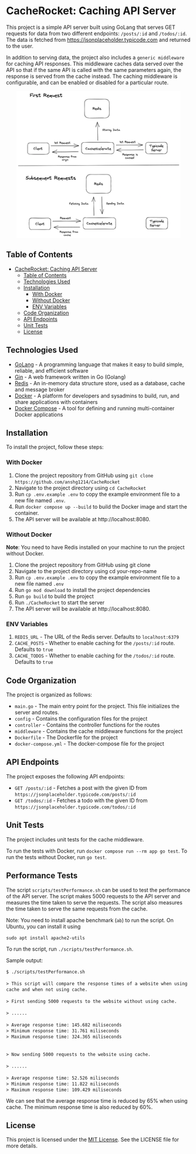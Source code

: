 # CacheRocket: Caching API Server

This project is a simple API server built using GoLang that serves GET requests for data from two different endpoints: `/posts/:id` and `/todos/:id`. The data is fetched from https://jsonplaceholder.typicode.com and returned to the user.

In addition to serving data, the project also includes a `generic middleware` for caching API responses. This middleware caches data served over the API so that if the same API is called with the same parameters again, the response is served from the cache instead. The caching middleware is configurable, and can be enabled or disabled for a particular route.

<p align="center">
    <img src='./diagram.png' height='400' alt='Diagram of the project flow'/>
</p>

## Table of Contents

-   [CacheRocket: Caching API Server](#cacherocket-caching-api-server)
    -   [Table of Contents](#table-of-contents)
    -   [Technologies Used](#technologies-used)
    -   [Installation](#installation)
        -   [With Docker](#with-docker)
        -   [Without Docker](#without-docker)
        -   [ENV Variables](#env-variables)
    -   [Code Organization](#code-organization)
    -   [API Endpoints](#api-endpoints)
    -   [Unit Tests](#unit-tests)
    -   [License](#license)

## Technologies Used

-   [GoLang](https://golang.org/) - A programming language that makes it easy to build simple, reliable, and efficient software
-   [Gin](https://gin-gonic.com/) - A web framework written in Go (Golang)
-   [Redis](https://redis.io/) - An in-memory data structure store, used as a database, cache and message broker
-   [Docker](https://www.docker.com/) - A platform for developers and sysadmins to build, run, and share applications with containers
-   [Docker Compose](https://docs.docker.com/compose/) - A tool for defining and running multi-container Docker applications

## Installation

To install the project, follow these steps:

### With Docker

1. Clone the project repository from GitHub using `git clone https://github.com/anshg1214/CacheRocket`
2. Navigate to the project directory using `cd CacheRocket`
3. Run `cp .env.example .env` to copy the example environment file to a new file named `.env`.
4. Run `docker compose up --build` to build the Docker image and start the container.
5. The API server will be available at http://localhost:8080.

### Without Docker

**Note**: You need to have Redis installed on your machine to run the project without Docker.

1. Clone the project repository from GitHub using git clone
2. Navigate to the project directory using cd your-repo-name
3. Run `cp .env.example .env` to copy the example environment file to a new file named `.env`
4. Run `go mod download` to install the project dependencies
5. Run `go build` to build the project
6. Run `./CacheRocket` to start the server
7. The API server will be available at http://localhost:8080.

### ENV Variables

1. `REDIS_URL` - The URL of the Redis server. Defaults to `localhost:6379`
2. `CACHE_POSTS` - Whether to enable caching for the `/posts/:id` route. Defaults to `true`
3. `CACHE_TODOS` - Whether to enable caching for the `/todos/:id` route. Defaults to `true`

## Code Organization

The project is organized as follows:

-   `main.go` - The main entry point for the project. This file initializes the server and routes.
-   `config` - Contains the configuration files for the project
-   `controller` - Contains the controller functions for the routes
-   `middleware` - Contains the cache middleware functions for the project
-   `Dockerfile` - The Dockerfile for the project
-   `docker-compose.yml` - The docker-compose file for the project

## API Endpoints

The project exposes the following API endpoints:

-   `GET /posts/:id` - Fetches a post with the given ID from `https://jsonplaceholder.typicode.com/posts/:id`
-   `GET /todos/:id` - Fetches a todo with the given ID from `https://jsonplaceholder.typicode.com/todos/:id`

## Unit Tests

The project includes unit tests for the cache middleware.

To run the tests with Docker, run `docker compose run --rm app go test`.
To run the tests without Docker, run `go test`.

## Performance Tests

The script `scripts/testPerformance.sh` can be used to test the performance of the API server. The script makes 5000 requests to the API server and measures the time taken to serve the requests. The script also measures the time taken to serve the same requests from the cache.

Note: You need to install apache benchmark (`ab`) to run the script. On Ubuntu, you can install it using

```
sudo apt install apache2-utils
```

To run the script, run `./scripts/testPerformance.sh`.

Sample output:

```
$ ./scripts/testPerformance.sh

> This script will compare the response times of a website when using cache and when not using cache.

> First sending 5000 requests to the website without using cache.

> ......

> Average response time: 145.682 miliseconds
> Minimum response time: 31.761 miliseconds
> Maximum response time: 324.365 miliseconds


> Now sending 5000 requests to the website using cache.

> ......

> Average response time: 52.526 miliseconds
> Minimum response time: 11.822 miliseconds
> Maximum response time: 109.429 miliseconds

```

We can see that the average response time is reduced by 65% when using cache. The minimum response time is also reduced by 60%.

## License

This project is licensed under the [MIT License](https://opensource.org/licenses/MIT). See the LICENSE file for more details.
